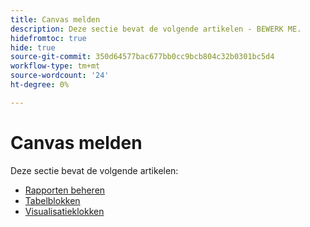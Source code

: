 ```yaml
---
title: Canvas melden
description: Deze sectie bevat de volgende artikelen - BEWERK ME.
hidefromtoc: true
hide: true
source-git-commit: 350d64577bac677bb0cc9bcb804c32b0301bc5d4
workflow-type: tm+mt
source-wordcount: '24'
ht-degree: 0%

---
```


# Canvas melden

Deze sectie bevat de volgende artikelen:

* [Rapporten beheren](../../reports-and-dashboards/reporting-canvas/manage-reports/manage-reports.md)
* [Tabelblokken](../../reports-and-dashboards/reporting-canvas/table-blocks/table-blocks.md)
* [Visualisatieklokken](../../reports-and-dashboards/reporting-canvas/visualization-blocks/visualization-blocks.md)
